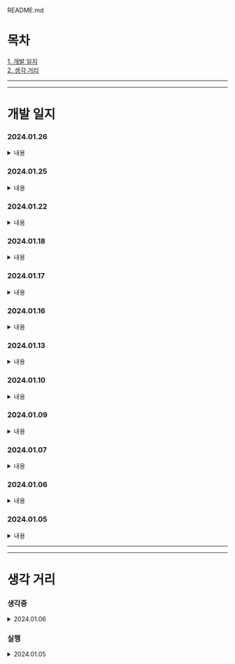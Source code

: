 README.md
# 목차
[1. 개발 일지](#개발-일지)   
[2. 생각 거리](#생각-거리)

--- 
---

# 개발 일지

### 2024.01.26
<details>
<summary>내용</summary>

1. Coordinator 패턴 적용 중 
    - AppCoordinator 생성
    - IntroCoordinator 생성 - IntroVC 와 적용
    - LoginCoordinator 생성 - LoginVC 와 적용
    - MainCoordinator 생성 - MainVC 미적용
2. .xib -> SnapKit Code 전환
    - IntroVC 에 대한 화면 UI 코드 전환 완료
    - LoginVC 에 대한 화면 UI 코드 전환 완료
    - MainVC 화면 UI 코드 전환 중
3. VC 기능 동작 확인
    - IntroVC 패턴 적용하고 코드 전환 후 기능 적용 완료
    - LoginVC 패턴 적용하고 코드 전환 후 기능 적용 완료
    - MainVC 전환 적용 중

</details> 

### 2024.01.25
<details>git 
<summary>내용</summary>

1. 프로젝트 진행 방향에 대한 생각 변경
    - 최대한 빠르게 만들어지는 대로 만들어서 앱을 스토어에 올릴 생각이었으나 데이터를 관리하는 서버와 DB단의 변경으로 인해서 프로젝트 자체의 대규모 변경이 필요함을 느낌

2. 변경 내용
    1. iOS APP 관련
        - Design Pattern 도입 (Coordinator Pattern, Observer Pattern)
        - UI 작성 방식 변경 (xib -> code)
        - 서버가 추가 됨으로 인해 내부 로직들 대거 변경
    2. 서버 추가
        - firebase 의 realTime DB를 활용한 데이터 이용을 하였으나 실 서버에 대한 필요성을 느끼게 되어 서버를 추가 하기로 결정
        - 물리적인 서버는 개인 NAS가 존재하여 해당 기기를 활용
        - Back 단은 Node.js 를 사용
        - DB 는 MongoDB(MySQL) 를 사용
    3. MongoDB 에 테이블 생성
    <div align = center>
        <img src ="./JJUNGTABLE/Resource/Images/tableArchitecture.png" width=300>
    </div>
        


</details> 

### 2024.01.22
<details>
<summary>내용</summary>

1. 개발 무기한 중단
    - 서버 및 데이터 전환 작업
        - firebase -> node.js
        - firebase.realtiemDB -> MariaDB

</details> 

### 2024.01.18
<details>
<summary>내용</summary>

1. 예약 PAGE 수정
    - 뒤에 시간 건들고 앞에 건들면 뒤에꺼 날아가는 오류
2. Main 자체에서 오류들 발생
    - 싹다 로직 전체 수정으로 해결

</details> 

### 2024.01.17
<details>
<summary>내용</summary>

1. 예약 PAGE 완료
    - 예약 관련 부분 완료
2. Main 자체에서 오류들 발생
    - 문제
        1. 처음 가입시 이름이 Name으로 표기되는 오류
        2. 예약 받고 나면 떠있는 창 지우고 오늘의 일정에 해당되면 오늘의 일정에도 띄우는 작업을 진행해야 함
            - 당연 예약을 준사람도 작업을 해줘야 함
        3. 친구 추가 했을 떄 친구 요청을 갱신해야 받아오는데 이부분을 Main에서 하기에 해당 창 진입시 데이터 불러오게 변경
        4. 오늘의 일정에서 알림 토글 부분에 문제가 있음
        5. 친구cell에 있는 버튼 누르고 다른 VC 갔다가 돌아오면 친구cell 버튼이 동작을 안함
    - Main 자체에 Logic에서 문제점을 다수 발생하여 해당 부분을 전면 수정 중

</details> 

### 2024.01.16
<details>
<summary>내용</summary>

1. 예약 PAGE view 작동
    - DB 작업해서 다른 아이디에서도 아무 이상없이 잘 뜨는지 확인 필요
2. Add Friends 부분에서 문제점이 발견
    - 친구 조회가 안되는 문제가 발견 
        - 검색하는 DBManager 부분이 오류가 생긴듯

</details> 

### 2024.01.13
<details>
<summary>내용</summary>

1. SecondReserveView 추가
    - View 추가
2. reserveData 추가해서 데이터 모델변경

</details> 

### 2024.01.10
<details>
<summary>내용</summary>

1. SearchAddressView 추가
    - 주소 입력하는데 Map을 보여줄 필요는 없다는 판단이 들어서 해당 부분을 Kakao의 주소 검색 API를 사용하기로 함
    - 따로 라이브러리로 존재하는것이 아니라 직접 HTML로 깃 허브에 올려둔 상태에서 Handler로 받아서 사용하는 WebView 형식으로 만들었음
2. ReserveView 정리
    - 날짜 선택과 관련한 오류들 수정
    - 빈 값인데도 스크롤이 되는 오류 수정
    - 날짜, 시간, 장소 저장까지는 완료 이제 다음 예약 로직으로 넘어가면 됨

</details> 

### 2024.01.09
<details>
<summary>내용</summary>

1. View 다듬기
    - NaverView 와 ReserveView 가 조금더 자연스러울 수 있게 다듬기
</details> 

### 2024.01.07
<details>
<summary>내용</summary>

1. MapView
    - 지도의 권한 허용 팝업 멘트 설정 및 권한 동작 구현
    - 현재 위치의 좌표를 받아와 현재 위치로 이동
</details>  

### 2024.01.06
<details>
<summary>내용</summary>

1. ReserveView: datePicker 수정   
    - 오늘 날짜보다 이전 예약은 막아야 하는데 내부 로직 상 날짜 입력이 제대로 처리 되지 않아 수정  
    - yyyyMMdd 로 되어야 하는데 두자리 수 미만의 [월,일]이 입력되는 경우에 yyyyMd 와 같이 이상한 형태로 들어오는것을 확인 하였음
2. ReserveView: MapView_searchView 수정  
    -  지도 확인을 위해 띄우는 VC에서 AutoLayout 설정과 꺼졌다 켜짐 등에 대한 부분을 수정
</details>  

### 2024.01.05
<details>
<summary>내용</summary>

1. Git 등록  
    - Local 관리를 하다가 체계적인 관리의 필요성을 다시 느껴서 작업물을 Git에 등록
2. 내부 로직 수정  
    - 내부 로직을 대대로 수정하면서 "InputUserInfoView" 와의 연결이 끊겨 있는 문제를 수정

</details>


---
---
   
# 생각 거리

### 생각중
<details>
<summary>2024.01.06</summary>

```
[ ] 1. ViewDelegate와  BaseVCDelegate 를 활용하는데 이 부분을 나중에 다른 요소로 대체를 할 수 있으면 해야 할 것으로 보임 
```
> 이건 너무 과하게 전 범위를 커버치려고 하다보니 세세하게 하나하나 다 고려를 해야 하고 값을 넣어줘야 하는 문제가 있음을 느낌

</details>

### 실행
<details>
<summary>2024.01.05</summary>

```
[✓] 1. DatabaseManager의 Delegate 부분이 너무나도 불편하게 구성이 되어있음 completion 방식으로 변경 하는게 어떠할까 함
```
> 불편하게 구성이 되어있다보니 common 단으로 구성을 했음에도 불구하고 계속해서 특정 상황에 맞는 매개변수를 추가하고 하는 이상한 짓을 하게 되어서 수정을 해야 함을 느낌

</details>